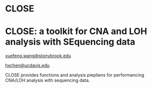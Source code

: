 # CLOSE
CLOSE: a toolkit for **C**NA and **LO**H analysis with **SE**quencing data
=======


xuefeng.wang@stonybrook.edu 

hxchen@ucdavis.edu


CLOSE provides functions and analysis piepliens for performancing CNA/LOH analysis with sequencing data.
